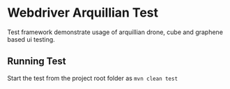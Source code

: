 # Webdriver Arquillian Test
Test framework demonstrate usage of arquillian drone, cube and graphene based ui testing.
 
## Running Test
Start the test from the project root folder as ```mvn clean test``` 
 


